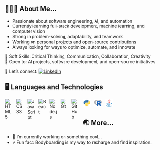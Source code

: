 ## 🙋🏽‍♂️ About Me...

* Passionate about software engineering, AI, and automation
* Currently learning full-stack development, machine learning, and computer vision
* Strong in problem-solving, adaptability, and teamwork
* Working on personal projects and open-source contributions
* Always looking for ways to optimize, automate, and innovate

🚀 Soft Skills: Critical Thinking, Communication, Collaboration, Creativity <br>
🔗 Open to: AI projects, software development, and open-source initiatives

📌 Let’s connect: [![LinkedIn](https://img.shields.io/badge/LinkedIn-Profile-blue?style=flat&logo=linkedin)](https://www.linkedin.com/in/carlos-hernán-guirao-9b120b27b/)

## 🖥️ Languages and Technologies

<img align="left" alt="HTML5" width="26px" src="https://cdn.jsdelivr.net/gh/devicons/devicon/icons/html5/html5-original.svg" style="padding-right:10px;" />
<img align="left" alt="CSS3" width="26px" src="https://cdn.jsdelivr.net/gh/devicons/devicon/icons/css3/css3-original.svg" style="padding-right:10px;" />
<img align="left" alt="JavaScript" width="26px" src="https://cdn.jsdelivr.net/gh/devicons/devicon/icons/javascript/javascript-original.svg" style="padding-right:10px;" />
<img align="left" alt="React" width="26px" src="https://cdn.jsdelivr.net/gh/devicons/devicon/icons/react/react-original.svg" style="padding-right:10px;" />
<img align="left" alt="Node.js" width="26px" src="https://cdn.jsdelivr.net/gh/devicons/devicon/icons/nodejs/nodejs-original.svg" style="padding-right:10px;" />
<img align="left" alt="Git" width="26px" src="https://cdn.jsdelivr.net/gh/devicons/devicon/icons/git/git-original.svg" style="padding-right:10px;" />
<img align="left" alt="GitHub" width="26px" src="https://user-images.githubusercontent.com/3369400/139447912-e0f43f33-6d9f-45f8-be46-2df5bbc91289.png" style="padding-right:10px;" />
<img align="left" alt="Python" width="26px" src="https://github.com/devicons/devicon/blob/master/icons/python/python-original.svg" style="padding-right:10px;" />
<img align="left" alt="R" width="26px" src="https://github.com/devicons/devicon/blob/master/icons/r/r-original.svg" style="padding-right:10px;" />
<img align="left" alt="R" width="26px" src="https://github.com/devicons/devicon/blob/master/icons/java/java-original.svg" style="padding-right:10px;" />

<br><br>

## 🌏 More...

- 🔭 I’m currently working on something cool...
- ⚡ Fun fact: Bodyboarding is my way to recharge and find inspiration.
